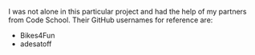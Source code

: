 I was not alone in this particular project and had the help of my partners from Code School.
Their GitHub usernames for reference are:
- Bikes4Fun
- adesatoff
